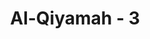 ---
title: "Al-Qiyamah - 3"
no: 3
arabic_no: ٣
ayah: اَيَحْسَبُ الْاِنْسَانُ اَلَّنْ نَّجْمَعَ عِظَامَهٗ ۗ
translation: "Apakah manusia mengira bahwa Kami tidak akan mengumpulkan (kembali) tulang-belulangnya?"
tafsir: "Apakah manusia mengira bahwa Allah tidak akan mengumpulkan kembali tulang-belulangnya? Apakah manusia mengira bahwa tulangnya yang telah hancur di dalam kubur, setelah berserakan di tempat yang terpisah-pisah tidak dapat dikumpulkan Allah kembali? Ayat yang diungkapkan dengan nada pertanyaan ini mengandung makna agar manusia memikirkan persoalan mati dan adanya hari kebangkitan itu secara serius."
---